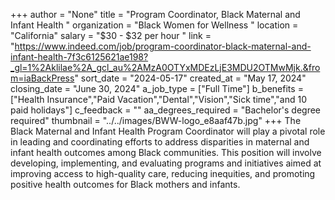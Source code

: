 +++
author = "None"
title = "Program Coordinator, Black Maternal and Infant Health "
organization = "Black Women for Wellness "
location = "California"
salary = "$30 - $32 per hour "
link = "https://www.indeed.com/job/program-coordinator-black-maternal-and-infant-health-7f3c6125621ae198?_gl=1%2Aklilae%2A_gcl_au%2AMzA0OTYxMDEzLjE3MDU2OTMwMjk.&from=iaBackPress"
sort_date = "2024-05-17"
created_at = "May 17, 2024"
closing_date = "June 30, 2024"
a_job_type = ["Full Time"]
b_benefits = ["Health Insurance","Paid Vacation","Dental","Vision","Sick time","and 10 paid holidays"]
c_feedback = ""
aa_degrees_required = "Bachelor's degree required"
thumbnail = "../../images/BWW-logo_e8aaf47b.jpg"
+++
The Black Maternal and Infant Health Program Coordinator will play a pivotal role in leading and coordinating efforts to address disparities in maternal and infant health outcomes among Black communities. This position will involve developing, implementing, and evaluating programs and initiatives aimed at improving access to high-quality care, reducing inequities, and promoting positive health outcomes for Black mothers and infants.